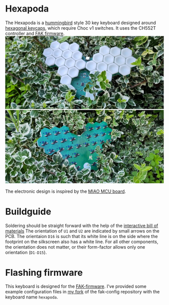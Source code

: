 # Hexapoda
The Hexapoda is a [hummingbird](https://github.com/PJE66/hummingbird) style 30 key keyboard designed around [hexagonal keycaps](https://hw.s-ol.nu/HEX-keycaps/), which require Choc v1 switches.
It uses the CH552T controller and [FAK firmware](https://github.com/semickolon/fak).
![front view of keyboard](front.jpg)
![back view of keyboard](back.jpg)

The electronic design is inspired by the [MIAO MCU board](https://github.com/kilipan/miao).

# Buildguide
Soldering should be straight forward with the help of the [interactive bill of materials](bom/ibom.html)
The orientation of `U1` and `U2` are indicated by small arrows on the PCB.
The orientaion `D16` is such that its white line is on the side where the footprint on the silkscreen also has a white line.
For all other components, the orientation does not matter, or their form-factor allows only one orientation (`D1-D15`).

# Flashing firmware
This keyboard is designed for the [FAK-firmware](https://github.com/semickolon/fak).
I've provided some example configuration files in [my fork](https://github.com/ThePurox/fak-config) of the fak-config repository with the keyboard name `hexapoda`.
